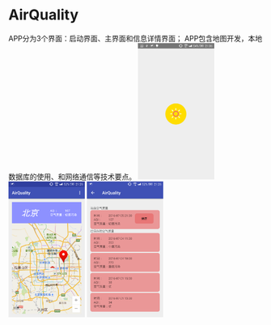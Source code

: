 # AirQuality
APP分为3个界面：启动界面、主界面和信息详情界面；
APP包含地图开发，本地数据库的使用、和网络通信等技术要点。
<img src="https://raw.githubusercontent.com/JunhaoWEI/AirQuality/master/screenshot/01.png" width="30%" /> 
<img src="https://raw.githubusercontent.com/JunhaoWEI/AirQuality/master/screenshot/03.png" width="30%" /> 
<img src="https://raw.githubusercontent.com/JunhaoWEI/AirQuality/master/screenshot/02.png" width="30%" /> 
